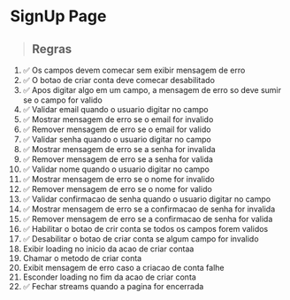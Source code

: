 # SignUp Page

> ## Regras
1. ✅ Os campos devem comecar sem exibir mensagem de erro
2. ✅ O botao de criar conta deve comecar desabilitado
3. ✅ Apos digitar algo em um campo, a mensagem de erro so deve sumir se o campo for valido
4. ✅ Validar email quando o usuario digitar no campo
5. ✅ Mostrar mensagem de erro se o email for invalido
6. ✅ Remover mensagem de erro se o email for valido
7. ✅ Validar senha quando o usuario digitar no campo
8. ✅ Mostrar mensagem de erro se a senha for invalida
9. ✅ Remover mensagem de erro se a senha for valida
10. ✅ Validar nome quando o usuario digitar no campo
11. ✅ Mostrar mensagem de erro se o nome for invalido
12. ✅ Remover mensagem de erro se o nome for valido
13. ✅ Validar confirmacao de senha quando o usuario digitar no campo
14. ✅ Mostrar mensagem de erro se a confirmacao de senha for invalida
15. ✅ Remover mensagem de erro se a confirmacao de senha for valida
16. ✅ Habilitar o botao de crir conta se todos os campos forem validos
17. ✅ Desabilitar o botao de criar conta se algum campo for invalido
18. Exibir loading no inicio da acao de criar contaa
19. Chamar o metodo de criar conta
20. Exibit mensagem de erro caso a criacao de conta falhe
21. Esconder loading no fim da acao de criar conta
22. ✅ Fechar streams quando a pagina for encerrada
